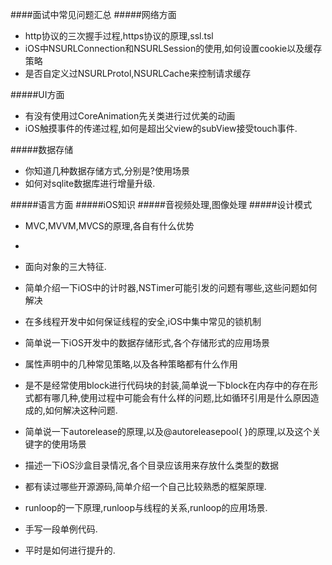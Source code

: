 ####面试中常见问题汇总
#####网络方面
 * http协议的三次握手过程,https协议的原理,ssl.tsl
 * iOS中NSURLConnection和NSURLSession的使用,如何设置cookie以及缓存策略
 * 是否自定义过NSURLProtol,NSURLCache来控制请求缓存
 
#####UI方面
 * 有没有使用过CoreAnimation先关类进行过优美的动画
 * iOS触摸事件的传递过程,如何是超出父view的subView接受touch事件.
 
#####数据存储
 * 你知道几种数据存储方式,分别是?使用场景
 * 如何对sqlite数据库进行增量升级.
 
#####语言方面
#####iOS知识
#####音视频处理,图像处理
#####设计模式
 * MVC,MVVM,MVCS的原理,各自有什么优势
 * 

* 面向对象的三大特征.
* 简单介绍一下iOS中的计时器,NSTimer可能引发的问题有哪些,这些问题如何解决
* 在多线程开发中如何保证线程的安全,iOS中集中常见的锁机制
* 简单说一下iOS开发中的数据存储形式,各个存储形式的应用场景
* 属性声明中的几种常见策略,以及各种策略都有什么作用
* 是不是经常使用block进行代码块的封装,简单说一下block在内存中的存在形式都有哪几种,使用过程中可能会有什么样的问题,比如循环引用是什么原因造成的,如何解决这种问题.
* 简单说一下autorelease的原理,以及@autoreleasepool{ }的原理,以及这个关键字的使用场景
* 描述一下iOS沙盒目录情况,各个目录应该用来存放什么类型的数据
* 都有读过哪些开源源码,简单介绍一个自己比较熟悉的框架原理.
* runloop的一下原理,runloop与线程的关系,runloop的应用场景.
* 手写一段单例代码.
* 平时是如何进行提升的.